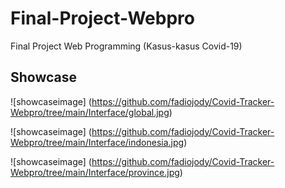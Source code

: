 # Final-Project-Webpro
Final Project Web Programming (Kasus-kasus Covid-19)

## Showcase
![showcaseimage] (https://github.com/fadiojody/Covid-Tracker-Webpro/tree/main/Interface/global.jpg)

![showcaseimage] (https://github.com/fadiojody/Covid-Tracker-Webpro/tree/main/Interface/indonesia.jpg)

![showcaseimage] (https://github.com/fadiojody/Covid-Tracker-Webpro/tree/main/Interface/province.jpg)
